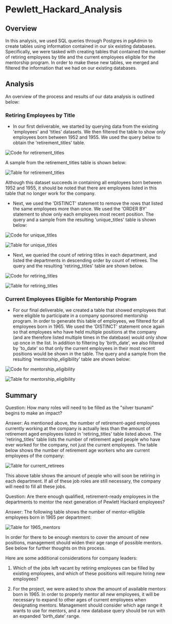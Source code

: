 # Pewlett_Hackard_Analysis
## Overview

In this analysis, we used SQL queries through Postgres in pgAdmin to create tables using information contained in our six existing databases. Specifically, we were tasked with creating tables that contained the number of retiring employees by title and the current employees eligible for the mentorship program. In order to make these new tables, we merged and filtered the information that we had on our existing databases. 

## Analysis

An overview of the process and results of our data analysis is outlined below:

### Retiring Employees by Title
- In our first deliverable, we started by querying data from the existing 'employees' and 'titles' datasets. We then filtered the table to show only employees born between 1952 and 1955. We used the query below to obtain the 'retirement_titles' table. 

![Code for retirement_titles](/Screenshots/D1.1_query.png)

A sample from the retirement_titles table is shown below: 

![Table for retirement_titles](/Screenshots/D1.1_table.png)


Although this dataset succeeds in containing all employees born between 1952 and 1955, it should be noted that there are employees listed in this table that no longer work for the company. 

- Next, we used the 'DISTINCT' statement to remove the rows that listed the same employees more than once. We used the 'ORDER BY' statement to show only each employees most recent position. The query and a sample from the resulting 'unique_titles' table is shown below: 

![Code for unique_titles](/Screenshots/D1.2_query.png)

![Table for unique_titles](/Screenshots/D1.2_table.png)

- Next, we queried the count of retiring titles in each department, and listed the departments in descending order by count of retirees. The query and the resulting 'retiring_titles' table are shown below. 

![Code for retiring_titles](/Screenshots/D1.3_query.png)

![Table for retiring_titles](/Screenshots/D1.3_table.png)

### Current Employees Eligible for Mentorship Program
- For our final deliverable, we created a table that showed employees that were eligible to participate in a company sponsored mentorship program. In order to generate this table of employees, we filtered for all employees born in 1965. We used the 'DISTINCT' statement once again so that employees who have held multiple positions at the company (and are therefore listed multiple times in the datebase) would only show up once in the list. In addition to filtering by 'birth_date', we also filtered by 'to_date' so that only the current employees in their most recent positions would be shown in the table. The query and a sample from the resulting 'mentorship_eligibility' table are shown below: 

![Code for mentorship_eligibility](/Screenshots/D2_query.png)

![Table for mentorship_eligibility](/Screenshots/D2_table.png)

## Summary
Question: How many roles will need to be filled as the "silver tsunami" begins to make an impact?

Answer: As mentioned above, the number of retirement-aged employees currently working at the company is actually less than the amount of retirement aged employees listed in 'retiring_titles' table listed above. The 'retiring_titles' table lists the number of retirement aged people who have ever worked for the company, not just the current employees. The table below shows the number of retirement age workers who are current employees of the company: 

![Table for current_retirees](/Screenshots/S1_table.png)

This above table shows the amount of people who will soon be retiring in each department. If all of these job roles are still necessary, the company will need to fill all these jobs. 

Question: Are there enough qualified, retirement-ready employees in the departments to mentor the next generation of Pewlett Hackard employees?

Answer: The following table shows the number of mentor-elligible employees born in 1965 per department:

![Table for 1965_mentors](/Screenshots/S1_table.png)

In order for there to be enough mentors to cover the amount of new positions, management should widen their age range of possible mentors. See below for further thoughts on this process. 


Here are some additional considerations for company leaders: 
1. Which of the jobs left vacant by retiring employees can be filled by existing employees, and which of these positions will require hiring new employees? 

2. For the project, we were asked to show the amount of available mentors born in 1965. In order to properly mentor all new employees, it will be necessary to expand to other ages of current employees when designating mentors. Management should consider which age range it wants to use for mentors, and a new database query should be run with an expanded 'birth_date' range. 




